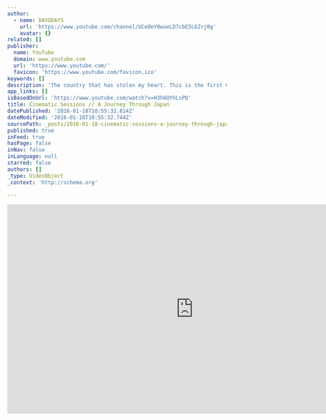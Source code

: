 ```yaml
---
author:
  - name: DAVODAYS
    url: 'https://www.youtube.com/channel/UCe8eY0wueLD7cbE5L6Zrj0g'
    avatar: {}
related: []
publisher:
  name: YouTube
  domain: www.youtube.com
  url: 'https://www.youtube.com/'
  favicon: 'https://www.youtube.com/favicon.ico'
keywords: []
description: 'The country that has stolen my heart. This is the first CINEMATIC SESSIONS series of DAVODAYS. Cinematic sessions will be highlighted travel, documentary and profile videos of the the highest quality. This episode is dedicated to an amazing experience travelling through Japan over two weeks. Japan is such an incredible place to travel.'
app_links: []
isBasedOnUrl: 'https://www.youtube.com/watch?v=H3h6QYhLsPQ'
title: Cinematic Sessions // A Journey Through Japan
datePublished: '2016-01-18T10:55:32.814Z'
dateModified: '2016-01-18T10:55:32.744Z'
sourcePath: _posts/2016-01-18-cinematic-sessions-a-journey-through-japan.md
published: true
inFeed: true
hasPage: false
inNav: false
inLanguage: null
starred: false
authors: []
_type: VideoObject
_context: 'http://schema.org'

---
```

<iframe src="https://cdn.embedly.com/widgets/media.html?src=https%3A%2F%2Fwww.youtube.com%2Fembed%2FH3h6QYhLsPQ%3Ffeature%3Doembed&amp;url=https%3A%2F%2Fwww.youtube.com%2Fwatch%3Fv%3DH3h6QYhLsPQ&amp;image=https%3A%2F%2Fi.ytimg.com%2Fvi%2FH3h6QYhLsPQ%2Fhqdefault.jpg&amp;key=b7d04c9b404c499eba89ee7072e1c4f7&amp;type=text%2Fhtml&amp;schema=youtube" width="854" height="480" scrolling="no" frameborder="0" allowfullscreen="allowfullscreen" style=""></iframe>